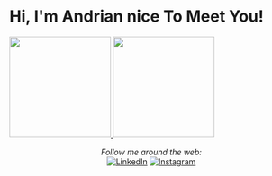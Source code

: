 # Hi, I'm Andrian nice To Meet You!

<p align="left">
<a href="https://github.com/Andrian17">
  <img height="180em" src="https://github-readme-stats-eight-theta.vercel.app/api?username=Andrian17&show_icons=true&theme=algolia&include_all_commits=true&count_private=true"/>
  <img height="180em" src="https://github-readme-stats-eight-theta.vercel.app/api/top-langs/?username=Andrian17&layout=compact&langs_count=8&theme=algolia"/>
</a>
</p>

<div align="center">
  <i>Follow me around the web:</i><br>
  <a href="https://www.linkedin.com/in/andrian-9723051a8/" target="_blank"><img src="https://img.shields.io/badge/LinkedIn-%230077B5.svg?&style=flat-square&logo=linkedin&logoColor=white" alt="LinkedIn"></a>
  <a href="https://www.instagram.com/mmd.andrian/?hl=id" target="_blank"><img src="https://img.shields.io/badge/Instagram-%23E4405F.svg?&style=flat-square&logo=instagram&logoColor=white" alt="Instagram"></a>
<div>
  
